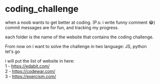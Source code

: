 # coding_challenge

when a noob wants to get better at coding. (P.s: i write funny comment 😂)
commit messages are for fun, and tracking my progress. 

each folder is the name of the website that contains the coding challenge.  

From now on i want to solve the challenge in two language: JS, python  
let's go  

i will put the list of website in here:  
1 - https://edabit.com/  
2 - https://codewar.com/  
3 - https://exercism.com/
